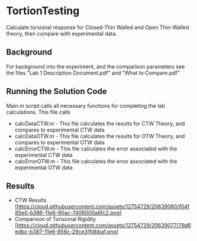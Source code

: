 # TortionTesting
Calculate torsional response for Closed-Thin Walled and Open Thin-Walled theory, then compare with experimental data.

## Background
For background into the experiment, and the comparison parameters see the files "Lab 1 Description Document.pdf" and "What to Compare.pdf"

## Running the Solution Code
Main.m script calls all necessary functions for completing the lab calculations. This file calls
* calcDataCTW.m - This file calculates the results for CTW Theory, and compares to experimental CTW data
* calcDataOTW.m - This file calculates the results for OTW Theory, and compares to experimental OTW data
* calcErrorCTW.m - This file calculates the error associated with the experimental CTW data
* calcErrorOTW.m - This file calculates the error associated with the experimental OTW data

## Results
* CTW Results
[https://cloud.githubusercontent.com/assets/12754729/20639060/f04f85e0-b386-11e6-90ac-7406000a6fc2.png]
* Comparison of Torisional Rigidity 
[https://cloud.githubusercontent.com/assets/12754729/20639077/79d6edbc-b387-11e6-856c-29ce31fdbbaf.png]
